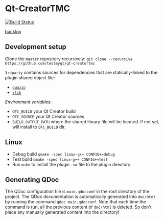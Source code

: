 # Qt-CreatorTMC
[![Build Status](https://travis-ci.org/TestMyQt/Qt-CreatorTMC.svg?branch=master)](https://travis-ci.org/TestMyQt/Qt-CreatorTMC)

[backlog](https://docs.google.com/spreadsheets/d/1SZ1n11YmaVU5PIb6m-NHczgdKhNN1TSwjyNvZwEiMIg/edit#gid=0)

## Development setup

Clone the `master` repository recursively: `git clone --recursive https://github.com/testmyqt/qt-creatortmc`

`3rdparty` contains sources for dependencies that are statically-linked to the plugin shared object file:
- [`quazip`](https://github.com/TestMyQt/quazip/tree/eeb61805596a83fd8a97f542f48430485330217a)
- [`zlib`](https://github.com/madler/zlib/tree/cacf7f1d4e3d44d871b605da3b647f07d718623f)

_Environment variables_:

- `QTC_BUILD` your Qt Creator build
- `QTC_SOURCE` your Qt Creator sources
- `BUILD_OUTPUT_PATH` where the shared library file will be located. If not set, will install to `QTC_BUILD` dir.

## Linux
- Debug build `qmake -spec linux-g++ CONFIG+=debug`
- Test build `qmake -spec linux-g++ CONFIG+=test`
- Run `make` to install the plugin `.so` file to the plugin directory

## Generating QDoc
The QDoc configuration file is `main.qdocconf` in the root directory of the project. The QDoc documentation is automatically generated into `doc/html` by running the command `qdoc main.qdocconf`. Note that each time the command is run, all the previous content of `doc/html` is deleted. So don't place any manually generated content into the directory!
